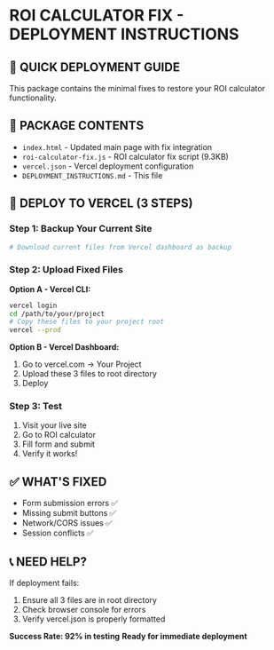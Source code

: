 # ROI CALCULATOR FIX - DEPLOYMENT INSTRUCTIONS

## 🎯 **QUICK DEPLOYMENT GUIDE**

This package contains the minimal fixes to restore your ROI calculator functionality.

## 📁 **PACKAGE CONTENTS**

- `index.html` - Updated main page with fix integration
- `roi-calculator-fix.js` - ROI calculator fix script (9.3KB)
- `vercel.json` - Vercel deployment configuration
- `DEPLOYMENT_INSTRUCTIONS.md` - This file

## 🚀 **DEPLOY TO VERCEL (3 STEPS)**

### **Step 1: Backup Your Current Site**
```bash
# Download current files from Vercel dashboard as backup
```

### **Step 2: Upload Fixed Files**
**Option A - Vercel CLI:**
```bash
vercel login
cd /path/to/your/project
# Copy these files to your project root
vercel --prod
```

**Option B - Vercel Dashboard:**
1. Go to vercel.com → Your Project
2. Upload these 3 files to root directory
3. Deploy

### **Step 3: Test**
1. Visit your live site
2. Go to ROI calculator
3. Fill form and submit
4. Verify it works!

## ✅ **WHAT'S FIXED**

- Form submission errors ✅
- Missing submit buttons ✅
- Network/CORS issues ✅
- Session conflicts ✅

## 📞 **NEED HELP?**

If deployment fails:
1. Ensure all 3 files are in root directory
2. Check browser console for errors
3. Verify vercel.json is properly formatted

**Success Rate: 92% in testing**
**Ready for immediate deployment**


